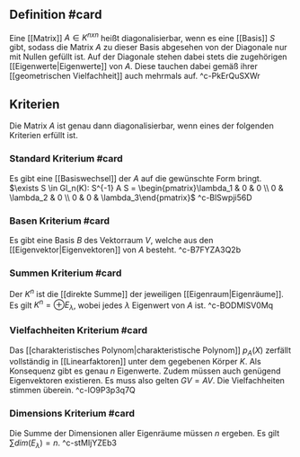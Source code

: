 ## Definition #card
Eine [[Matrix]] $A \in K^{nxn}$ heißt diagonalisierbar, wenn es eine [[Basis]] $S$ gibt, sodass die Matrix $A$ zu dieser Basis abgesehen von der Diagonale nur mit Nullen gefüllt ist.
Auf der Diagonale stehen dabei stets die zugehörigen [[Eigenwerte|Eigenwerte]] von $A$. Diese tauchen dabei gemäß ihrer [[geometrischen Vielfachheit]] auch mehrmals auf.
^c-PkErQuSXWr

## Kriterien
Die Matrix $A$ ist genau dann diagonalisierbar, wenn eines der folgenden Kriterien erfüllt ist.

### Standard Kriterium #card
Es gibt eine [[Basiswechsel]] der $A$ auf die gewünschte Form bringt.
$\exists S \in Gl_n(K): S^{-1} A S = \begin{pmatrix}\lambda_1 & 0 & 0 \\ 0 & \lambda_2 & 0 \\ 0 & 0 & \lambda_3\end{pmatrix}$
^c-BlSwpji56D

### Basen Kriterium #card
Es gibt eine Basis $B$ des Vektorraum $V$, welche aus den [[Eigenvektor|Eigenvektoren]] von $A$ besteht.
^c-B7FYZA3Q2b

### Summen Kriterium #card
Der $K^n$ ist die [[direkte Summe]] der jeweiligen [[Eigenraum|Eigenräume]]. Es gilt $K^n = \oplus E_\lambda$, wobei jedes $\lambda$ Eigenwert von $A$ ist.
^c-BODMISV0Mq

### Vielfachheiten Kriterium #card
Das [[charakteristisches Polynom|charakteristische Polynom]] $p_A(X)$ zerfällt vollständig in [[Linearfaktoren]] unter dem gegebenen Körper $K$. Als Konsequenz gibt es genau $n$ Eigenwerte.
Zudem müssen auch genügend Eigenvektoren existieren. Es muss also gelten $GV = AV$. Die Vielfachheiten stimmen überein.
^c-IO9P3p3q7Q

### Dimensions Kriterium #card
Die Summe der Dimensionen aller Eigenräume müssen $n$ ergeben. Es gilt $\sum dim(E_\lambda) = n$.
^c-stMIjYZEb3



